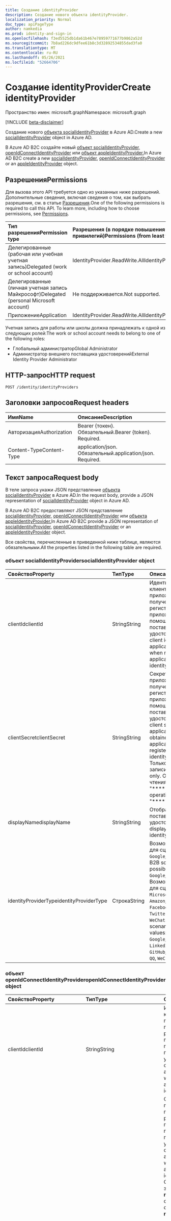 ```yaml
---
title: Создание identityProvider
description: Создание нового объекта identityProvider.
localization_priority: Normal
doc_type: apiPageType
author: namkedia
ms.prod: identity-and-sign-in
ms.openlocfilehash: f3ed5525db1da61b467e78959771677b9862a52d
ms.sourcegitcommit: 7b8ad226dc9dfee61b8c3d32892534855dad3fa0
ms.translationtype: MT
ms.contentlocale: ru-RU
ms.lasthandoff: 05/26/2021
ms.locfileid: "52664706"
---
```

# <a name="create-identityprovider"></a><span data-ttu-id="614fd-103">Создание identityProvider</span><span class="sxs-lookup"><span data-stu-id="614fd-103">Create identityProvider</span></span>

<span data-ttu-id="614fd-104">Пространство имен: microsoft.graph</span><span class="sxs-lookup"><span data-stu-id="614fd-104">Namespace: microsoft.graph</span></span>

[!INCLUDE [beta-disclaimer](../../includes/beta-disclaimer.md)]

<span data-ttu-id="614fd-105">Создание нового [объекта socialIdentityProvider](../resources/socialidentityprovider.md) в Azure AD.</span><span class="sxs-lookup"><span data-stu-id="614fd-105">Create a new [socialIdentityProvider](../resources/socialidentityprovider.md) object in Azure AD.</span></span>

<span data-ttu-id="614fd-106">В Azure AD B2C создайте новый [объект socialIdentityProvider,](../resources/socialidentityprovider.md) [openIdConnectIdentityProvider](../resources/openidconnectidentityprovider.md) или [объект appleIdentityProvider.](../resources/appleidentityprovider.md)</span><span class="sxs-lookup"><span data-stu-id="614fd-106">In Azure AD B2C create a new [socialIdentityProvider](../resources/socialidentityprovider.md), [openIdConnectIdentityProvider](../resources/openidconnectidentityprovider.md) or an [appleIdentityProvider](../resources/appleidentityprovider.md) object.</span></span>

## <a name="permissions"></a><span data-ttu-id="614fd-107">Разрешения</span><span class="sxs-lookup"><span data-stu-id="614fd-107">Permissions</span></span>

<span data-ttu-id="614fd-p101">Для вызова этого API требуется одно из указанных ниже разрешений. Дополнительные сведения, включая сведения о том, как выбрать разрешения, см. в статье [Разрешения](/graph/permissions-reference).</span><span class="sxs-lookup"><span data-stu-id="614fd-p101">One of the following permissions is required to call this API. To learn more, including how to choose permissions, see [Permissions](/graph/permissions-reference).</span></span>

|<span data-ttu-id="614fd-110">Тип разрешения</span><span class="sxs-lookup"><span data-stu-id="614fd-110">Permission type</span></span>      | <span data-ttu-id="614fd-111">Разрешения (в порядке повышения привилегий)</span><span class="sxs-lookup"><span data-stu-id="614fd-111">Permissions (from least to most privileged)</span></span>              |
|:--------------------|:---------------------------------------------------------|
|<span data-ttu-id="614fd-112">Делегированные (рабочая или учебная учетная запись)</span><span class="sxs-lookup"><span data-stu-id="614fd-112">Delegated (work or school account)</span></span>|<span data-ttu-id="614fd-113">IdentityProvider.ReadWrite.All</span><span class="sxs-lookup"><span data-stu-id="614fd-113">IdentityProvider.ReadWrite.All</span></span>|
|<span data-ttu-id="614fd-114">Делегированные (личная учетная запись Майкрософт)</span><span class="sxs-lookup"><span data-stu-id="614fd-114">Delegated (personal Microsoft account)</span></span>| <span data-ttu-id="614fd-115">Не поддерживается.</span><span class="sxs-lookup"><span data-stu-id="614fd-115">Not supported.</span></span>|
|<span data-ttu-id="614fd-116">Приложение</span><span class="sxs-lookup"><span data-stu-id="614fd-116">Application</span></span>|<span data-ttu-id="614fd-117">IdentityProvider.ReadWrite.All</span><span class="sxs-lookup"><span data-stu-id="614fd-117">IdentityProvider.ReadWrite.All</span></span>|

<span data-ttu-id="614fd-118">Учетная запись для работы или школы должна принадлежать к одной из следующих ролей:</span><span class="sxs-lookup"><span data-stu-id="614fd-118">The work or school account needs to belong to one of the following roles:</span></span>

* <span data-ttu-id="614fd-119">Глобальный администратор</span><span class="sxs-lookup"><span data-stu-id="614fd-119">Global Administrator</span></span>
* <span data-ttu-id="614fd-120">Администратор внешнего поставщика удостоверений</span><span class="sxs-lookup"><span data-stu-id="614fd-120">External Identity Provider Administrator</span></span>

## <a name="http-request"></a><span data-ttu-id="614fd-121">HTTP-запрос</span><span class="sxs-lookup"><span data-stu-id="614fd-121">HTTP request</span></span>

<!-- { "blockType": "ignored" } -->

```http
POST /identity/identityProviders
```

## <a name="request-headers"></a><span data-ttu-id="614fd-122">Заголовки запросов</span><span class="sxs-lookup"><span data-stu-id="614fd-122">Request headers</span></span>

|<span data-ttu-id="614fd-123">Имя</span><span class="sxs-lookup"><span data-stu-id="614fd-123">Name</span></span>|<span data-ttu-id="614fd-124">Описание</span><span class="sxs-lookup"><span data-stu-id="614fd-124">Description</span></span>|
|:---------------|:----------|
|<span data-ttu-id="614fd-125">Авторизация</span><span class="sxs-lookup"><span data-stu-id="614fd-125">Authorization</span></span>|<span data-ttu-id="614fd-p102">Bearer {токен}. Обязательный.</span><span class="sxs-lookup"><span data-stu-id="614fd-p102">Bearer {token}. Required.</span></span>|
|<span data-ttu-id="614fd-128">Content-Type</span><span class="sxs-lookup"><span data-stu-id="614fd-128">Content-Type</span></span>|<span data-ttu-id="614fd-p103">application/json. Обязательный.</span><span class="sxs-lookup"><span data-stu-id="614fd-p103">application/json. Required.</span></span>|

## <a name="request-body"></a><span data-ttu-id="614fd-131">Текст запроса</span><span class="sxs-lookup"><span data-stu-id="614fd-131">Request body</span></span>

<span data-ttu-id="614fd-132">В теле запроса укажи JSON представление [объекта socialIdentityProvider](../resources/socialidentityprovider.md) в Azure AD.</span><span class="sxs-lookup"><span data-stu-id="614fd-132">In the request body, provide a JSON representation of [socialIdentityProvider](../resources/socialidentityprovider.md) object in Azure AD.</span></span>

<span data-ttu-id="614fd-133">В Azure AD B2C предоставляют JSON представление [socialIdentityProvider,](../resources/socialidentityprovider.md) [openIdConnectIdentityProvider](../resources/openidconnectidentityprovider.md) или [объекта appleIdentityProvider.](../resources/appleidentityprovider.md)</span><span class="sxs-lookup"><span data-stu-id="614fd-133">In Azure AD B2C provide a JSON representation of [socialIdentityProvider](../resources/socialidentityprovider.md), [openIdConnectIdentityProvider](../resources/openidconnectidentityprovider.md) or an [appleIdentityProvider](../resources/appleidentityprovider.md) object.</span></span>

<span data-ttu-id="614fd-134">Все свойства, перечисленные в приведенной ниже таблице, являются обязательными.</span><span class="sxs-lookup"><span data-stu-id="614fd-134">All the properties listed in the following table are required.</span></span>

### <a name="socialidentityprovider-object"></a><span data-ttu-id="614fd-135">объект socialIdentityProvider</span><span class="sxs-lookup"><span data-stu-id="614fd-135">socialIdentityProvider object</span></span>

|<span data-ttu-id="614fd-136">Свойство</span><span class="sxs-lookup"><span data-stu-id="614fd-136">Property</span></span>|<span data-ttu-id="614fd-137">Тип</span><span class="sxs-lookup"><span data-stu-id="614fd-137">Type</span></span>|<span data-ttu-id="614fd-138">Описание</span><span class="sxs-lookup"><span data-stu-id="614fd-138">Description</span></span>|
|:---------------|:--------|:----------|
|<span data-ttu-id="614fd-139">clientId</span><span class="sxs-lookup"><span data-stu-id="614fd-139">clientId</span></span>|<span data-ttu-id="614fd-140">String</span><span class="sxs-lookup"><span data-stu-id="614fd-140">String</span></span>|<span data-ttu-id="614fd-141">Идентификатор клиента для приложения, полученный при регистрации приложения с помощью поставщика удостоверений.</span><span class="sxs-lookup"><span data-stu-id="614fd-141">The client identifier for the application obtained when registering the application with the identity provider.</span></span>|
|<span data-ttu-id="614fd-142">clientSecret</span><span class="sxs-lookup"><span data-stu-id="614fd-142">clientSecret</span></span>|<span data-ttu-id="614fd-143">String</span><span class="sxs-lookup"><span data-stu-id="614fd-143">String</span></span>|<span data-ttu-id="614fd-144">Секрет клиента для приложения, полученный при регистрации приложения с помощью поставщика удостоверений.</span><span class="sxs-lookup"><span data-stu-id="614fd-144">The client secret for the application that is obtained when the application is registered with the identity provider.</span></span> <span data-ttu-id="614fd-145">Только для записи.</span><span class="sxs-lookup"><span data-stu-id="614fd-145">This is write-only.</span></span> <span data-ttu-id="614fd-146">Операция чтения возвращает "\*\*\*\*".</span><span class="sxs-lookup"><span data-stu-id="614fd-146">A read operation returns "\*\*\*\*".</span></span>|
|<span data-ttu-id="614fd-147">displayName</span><span class="sxs-lookup"><span data-stu-id="614fd-147">displayName</span></span>|<span data-ttu-id="614fd-148">String</span><span class="sxs-lookup"><span data-stu-id="614fd-148">String</span></span>|<span data-ttu-id="614fd-149">Отображаемое имя поставщика удостоверений.</span><span class="sxs-lookup"><span data-stu-id="614fd-149">The display name of the identity provider.</span></span>|
|<span data-ttu-id="614fd-150">identityProviderType</span><span class="sxs-lookup"><span data-stu-id="614fd-150">identityProviderType</span></span>|<span data-ttu-id="614fd-151">Строка</span><span class="sxs-lookup"><span data-stu-id="614fd-151">String</span></span>|<span data-ttu-id="614fd-152">Возможные значения для сценария B2B: `Google`, `Facebook`.</span><span class="sxs-lookup"><span data-stu-id="614fd-152">For a B2B scenario, possible values: `Google`, `Facebook`.</span></span> <span data-ttu-id="614fd-153">Возможные значения для сценария B2C: `Microsoft`, `Google`, `Amazon`, `LinkedIn`, `Facebook`, `GitHub`, `Twitter`, `Weibo`, `QQ`, `WeChat`.</span><span class="sxs-lookup"><span data-stu-id="614fd-153">For a B2C scenario, possible values: `Microsoft`, `Google`, `Amazon`, `LinkedIn`, `Facebook`, `GitHub`, `Twitter`, `Weibo`, `QQ`, `WeChat`.</span></span>|

### <a name="openidconnectidentityprovider-object"></a><span data-ttu-id="614fd-154">объект openIdConnectIdentityProvider</span><span class="sxs-lookup"><span data-stu-id="614fd-154">openIdConnectIdentityProvider object</span></span>

|<span data-ttu-id="614fd-155">Свойство</span><span class="sxs-lookup"><span data-stu-id="614fd-155">Property</span></span>|<span data-ttu-id="614fd-156">Тип</span><span class="sxs-lookup"><span data-stu-id="614fd-156">Type</span></span>|<span data-ttu-id="614fd-157">Описание</span><span class="sxs-lookup"><span data-stu-id="614fd-157">Description</span></span>|
|:---------------|:--------|:----------|
|<span data-ttu-id="614fd-158">clientId</span><span class="sxs-lookup"><span data-stu-id="614fd-158">clientId</span></span>|<span data-ttu-id="614fd-159">String</span><span class="sxs-lookup"><span data-stu-id="614fd-159">String</span></span>|<span data-ttu-id="614fd-160">Идентификатор клиента для приложения, полученный при регистрации приложения с помощью поставщика удостоверений.</span><span class="sxs-lookup"><span data-stu-id="614fd-160">The client ID for the application obtained when registering the application with the identity provider.</span></span>|
|<span data-ttu-id="614fd-161">clientSecret</span><span class="sxs-lookup"><span data-stu-id="614fd-161">clientSecret</span></span>|<span data-ttu-id="614fd-162">Строка</span><span class="sxs-lookup"><span data-stu-id="614fd-162">String</span></span>|<span data-ttu-id="614fd-163">Секрет клиента для приложения, полученный при регистрации приложения с помощью поставщика удостоверений.</span><span class="sxs-lookup"><span data-stu-id="614fd-163">The client secret for the application obtained when registering the application with the identity provider.</span></span> <span data-ttu-id="614fd-164">ClientSecret имеет зависимость от **responseType**.</span><span class="sxs-lookup"><span data-stu-id="614fd-164">The clientSecret has a dependency on **responseType**.</span></span> <ul><li><span data-ttu-id="614fd-165">Когда **responseType** — это секрет, необходимый `code` для обмена кодами auth.</span><span class="sxs-lookup"><span data-stu-id="614fd-165">When **responseType** is `code`, a secret is required for the auth code exchange.</span></span></li><li><span data-ttu-id="614fd-166">Когда **responseType** является секретом, не требуется, так как не существует обмена кодом id_token возвращается непосредственно `id_token` из ответа авторизации.</span><span class="sxs-lookup"><span data-stu-id="614fd-166">When **responseType** is `id_token` the secret is not required because there is no code exchange—the id_token is returned directly from the authorization response.</span></span></li></ul>|
|<span data-ttu-id="614fd-167">displayName</span><span class="sxs-lookup"><span data-stu-id="614fd-167">displayName</span></span>|<span data-ttu-id="614fd-168">String</span><span class="sxs-lookup"><span data-stu-id="614fd-168">String</span></span>|<span data-ttu-id="614fd-169">Отображаемое имя поставщика удостоверений.</span><span class="sxs-lookup"><span data-stu-id="614fd-169">The display name of the identity provider.</span></span>|
|<span data-ttu-id="614fd-170">domainHint</span><span class="sxs-lookup"><span data-stu-id="614fd-170">domainHint</span></span>|<span data-ttu-id="614fd-171">Строка</span><span class="sxs-lookup"><span data-stu-id="614fd-171">String</span></span>|<span data-ttu-id="614fd-172">Подсказку домена можно использовать для перехода непосредственно на вход на страницу указанного поставщика удостоверений вместо того, чтобы пользователь вошел в список доступных поставщиков удостоверений.</span><span class="sxs-lookup"><span data-stu-id="614fd-172">The domain hint can be used to skip directly to the sign in page of the specified identity provider, instead of having the user make a selection among the list of available identity providers.</span></span>|
|<span data-ttu-id="614fd-173">claimsMapping</span><span class="sxs-lookup"><span data-stu-id="614fd-173">claimsMapping</span></span>|[<span data-ttu-id="614fd-174">claimsMapping</span><span class="sxs-lookup"><span data-stu-id="614fd-174">claimsMapping</span></span>](../resources/claimsmapping.md)|<span data-ttu-id="614fd-175">После того как поставщик OIDC отправляет маркер ID обратно в Azure AD, Azure AD должна иметь возможность составить карту утверждений от полученного маркера к утверждениям, которые Azure AD распознает и использует.</span><span class="sxs-lookup"><span data-stu-id="614fd-175">After the OIDC provider sends an ID token back to Azure AD, Azure AD needs to be able to map the claims from the received token to the claims that Azure AD recognizes and uses.</span></span> <span data-ttu-id="614fd-176">Этот сложный тип захватывает это сопоставление.</span><span class="sxs-lookup"><span data-stu-id="614fd-176">This complex type captures that mapping.</span></span>|
|<span data-ttu-id="614fd-177">metadataUrl</span><span class="sxs-lookup"><span data-stu-id="614fd-177">metadataUrl</span></span>|<span data-ttu-id="614fd-178">Строка</span><span class="sxs-lookup"><span data-stu-id="614fd-178">String</span></span>|<span data-ttu-id="614fd-179">URL-адрес документа метаданных поставщика удостоверений OpenID Подключение.</span><span class="sxs-lookup"><span data-stu-id="614fd-179">The URL for the metadata document of the OpenID Connect identity provider.</span></span> <span data-ttu-id="614fd-180">Каждый поставщик Подключение OpenID описывает документ метаданных, содержащий большую часть сведений, необходимых для выполнения входных данных.</span><span class="sxs-lookup"><span data-stu-id="614fd-180">Every OpenID Connect identity provider describes a metadata document that contains most of the information required to perform sign-in.</span></span> <span data-ttu-id="614fd-181">К ним относятся такие сведения, как URL-адреса для использования и расположение общедоступных ключей подписи службы.</span><span class="sxs-lookup"><span data-stu-id="614fd-181">This includes information such as the URLs to use and the location of the service's public signing keys.</span></span> <span data-ttu-id="614fd-182">Документ openID Подключение метаданных всегда находится в конечной точке, которая заканчивается `.well-known/openid-configuration` .</span><span class="sxs-lookup"><span data-stu-id="614fd-182">The OpenID Connect metadata document is always located at an endpoint that ends in `.well-known/openid-configuration`.</span></span> <span data-ttu-id="614fd-183">Указайте URL-адрес метаданных для поставщика удостоверений OpenID Подключение, который вы добавляете.</span><span class="sxs-lookup"><span data-stu-id="614fd-183">Provide the metadata URL for the OpenID Connect identity provider you add.</span></span>|
|<span data-ttu-id="614fd-184">responseMode</span><span class="sxs-lookup"><span data-stu-id="614fd-184">responseMode</span></span>|<span data-ttu-id="614fd-185">Строка</span><span class="sxs-lookup"><span data-stu-id="614fd-185">String</span></span>|<span data-ttu-id="614fd-186">Режим ответа определяет метод, используемый для отправки данных из пользовательского поставщика удостоверений в Azure AD B2C.</span><span class="sxs-lookup"><span data-stu-id="614fd-186">The response mode defines the method used to send data back from the custom identity provider to Azure AD B2C.</span></span> <span data-ttu-id="614fd-187">Возможные значения: `form_post` , `query` .</span><span class="sxs-lookup"><span data-stu-id="614fd-187">Possible values: `form_post`, `query`.</span></span>|
|<span data-ttu-id="614fd-188">responseType</span><span class="sxs-lookup"><span data-stu-id="614fd-188">responseType</span></span>|<span data-ttu-id="614fd-189">Строка</span><span class="sxs-lookup"><span data-stu-id="614fd-189">String</span></span>|<span data-ttu-id="614fd-190">Тип ответа описывает тип сведений, отосланных во время первоначального вызова authorization_endpoint поставщика пользовательских удостоверений.</span><span class="sxs-lookup"><span data-stu-id="614fd-190">The response type describes the type of information sent back in the initial call to the authorization_endpoint of the custom identity provider.</span></span> <span data-ttu-id="614fd-191">Возможные значения: `code` `id_token` , `token` .</span><span class="sxs-lookup"><span data-stu-id="614fd-191">Possible values: `code` , `id_token` , `token`.</span></span>|
|<span data-ttu-id="614fd-192">scope</span><span class="sxs-lookup"><span data-stu-id="614fd-192">scope</span></span>|<span data-ttu-id="614fd-193">String</span><span class="sxs-lookup"><span data-stu-id="614fd-193">String</span></span>|<span data-ttu-id="614fd-194">Область определяет сведения и разрешения, которые вы хотите получить от настраиваемого поставщика удостоверений.</span><span class="sxs-lookup"><span data-stu-id="614fd-194">Scope defines the information and permissions you are looking to gather from your custom identity provider.</span></span>|

### <a name="appleidentityprovider-object"></a><span data-ttu-id="614fd-195">объект appleIdentityProvider</span><span class="sxs-lookup"><span data-stu-id="614fd-195">appleIdentityProvider object</span></span>

|<span data-ttu-id="614fd-196">Свойство</span><span class="sxs-lookup"><span data-stu-id="614fd-196">Property</span></span>|<span data-ttu-id="614fd-197">Тип</span><span class="sxs-lookup"><span data-stu-id="614fd-197">Type</span></span>|<span data-ttu-id="614fd-198">Описание</span><span class="sxs-lookup"><span data-stu-id="614fd-198">Description</span></span>|
|:---------------|:--------|:----------|
|<span data-ttu-id="614fd-199">displayName</span><span class="sxs-lookup"><span data-stu-id="614fd-199">displayName</span></span>|<span data-ttu-id="614fd-200">String</span><span class="sxs-lookup"><span data-stu-id="614fd-200">String</span></span>|<span data-ttu-id="614fd-201">Отображаемое имя поставщика удостоверений.</span><span class="sxs-lookup"><span data-stu-id="614fd-201">The display name of the identity provider.</span></span>|
|<span data-ttu-id="614fd-202">developerId</span><span class="sxs-lookup"><span data-stu-id="614fd-202">developerId</span></span>|<span data-ttu-id="614fd-203">Строка</span><span class="sxs-lookup"><span data-stu-id="614fd-203">String</span></span>|<span data-ttu-id="614fd-204">Идентификатор разработчика Apple.</span><span class="sxs-lookup"><span data-stu-id="614fd-204">The Apple Developer identifier.</span></span>|
|<span data-ttu-id="614fd-205">serviceId</span><span class="sxs-lookup"><span data-stu-id="614fd-205">serviceId</span></span>|<span data-ttu-id="614fd-206">Строка</span><span class="sxs-lookup"><span data-stu-id="614fd-206">String</span></span>|<span data-ttu-id="614fd-207">Идентификатор разработчика Apple.</span><span class="sxs-lookup"><span data-stu-id="614fd-207">The Apple Developer identifier.</span></span>|
|<span data-ttu-id="614fd-208">keyId</span><span class="sxs-lookup"><span data-stu-id="614fd-208">keyId</span></span>|<span data-ttu-id="614fd-209">Строка</span><span class="sxs-lookup"><span data-stu-id="614fd-209">String</span></span>|<span data-ttu-id="614fd-210">Идентификатор Ключа Apple.</span><span class="sxs-lookup"><span data-stu-id="614fd-210">The Apple Key identifier.</span></span>|
|<span data-ttu-id="614fd-211">certificateData</span><span class="sxs-lookup"><span data-stu-id="614fd-211">certificateData</span></span>|<span data-ttu-id="614fd-212">Строка</span><span class="sxs-lookup"><span data-stu-id="614fd-212">String</span></span>|<span data-ttu-id="614fd-213">Данные сертификата, являющиеся длинной строкой текста из сертификата. Могут иметь значение NULL.</span><span class="sxs-lookup"><span data-stu-id="614fd-213">The certificate data which is a long string of text from the certificate, can be null.</span></span>|

## <a name="response"></a><span data-ttu-id="614fd-214">Отклик</span><span class="sxs-lookup"><span data-stu-id="614fd-214">Response</span></span>

<span data-ttu-id="614fd-215">В случае успешной работы этот метод возвращает код отклика и представление JSON объекта `201 Created` [socialIdentityProvider](../resources/socialidentityprovider.md) в тексте ответа для клиента Azure AD.</span><span class="sxs-lookup"><span data-stu-id="614fd-215">If successful, this method returns a `201 Created` response code and a JSON representation of a [socialIdentityProvider](../resources/socialidentityprovider.md) object in the response body for an Azure AD tenant.</span></span>

<span data-ttu-id="614fd-216">Для клиента Azure AD B2C этот метод возвращает код отклика и представление JSON для `201 Created` [socialIdentityProvider,](../resources/socialidentityprovider.md) [openIdConnectIdentityProvider](../resources/openidconnectidentityprovider.md) или [объекта appleIdentityProvider](../resources/appleidentityprovider.md) в тексте ответа.</span><span class="sxs-lookup"><span data-stu-id="614fd-216">For an Azure AD B2C tenant, this method returns a `201 Created` response code and a JSON representation of a [socialIdentityProvider](../resources/socialidentityprovider.md), [openIdConnectIdentityProvider](../resources/openidconnectidentityprovider.md) or an [appleIdentityProvider](../resources/appleidentityprovider.md) object in the response body.</span></span>

<span data-ttu-id="614fd-217">В случае неудачи возвращается ошибка `4xx` с подробностями.</span><span class="sxs-lookup"><span data-stu-id="614fd-217">If unsuccessful, a `4xx` error will be returned with specific details.</span></span>

## <a name="examples"></a><span data-ttu-id="614fd-218">Примеры</span><span class="sxs-lookup"><span data-stu-id="614fd-218">Examples</span></span>

### <a name="example-1-create-a-specific-social-identity-provider-azure-ad-and-azure-ad-b2c"></a><span data-ttu-id="614fd-219">Пример 1. Создание конкретного **поставщика социальных удостоверений** (Azure AD и Azure AD B2C)</span><span class="sxs-lookup"><span data-stu-id="614fd-219">Example 1: Create a specific **social identity provider** (Azure AD and Azure AD B2C)</span></span>

#### <a name="request"></a><span data-ttu-id="614fd-220">Запрос</span><span class="sxs-lookup"><span data-stu-id="614fd-220">Request</span></span>

<span data-ttu-id="614fd-221">Ниже приведен пример запроса.</span><span class="sxs-lookup"><span data-stu-id="614fd-221">The following is an example of the request.</span></span>


# <a name="http"></a>[<span data-ttu-id="614fd-222">HTTP</span><span class="sxs-lookup"><span data-stu-id="614fd-222">HTTP</span></span>](#tab/http)
<!-- {
  "blockType": "request",
  "name": "create_socialidentityprovider_from_identityproviderbase"
}
-->

``` http
POST https://graph.microsoft.com/beta/identity/identityProviders
Content-type: application/json
Content-length: 154

{
  "@odata.type": "microsoft.graph.socialIdentityProvider",
  "displayName": "Login with Amazon",
  "identityProviderType": "Amazon",
  "clientId": "56433757-cadd-4135-8431-2c9e3fd68ae8",
  "clientSecret": "000000000000"
}
```
# <a name="c"></a>[<span data-ttu-id="614fd-223">C#</span><span class="sxs-lookup"><span data-stu-id="614fd-223">C#</span></span>](#tab/csharp)
[!INCLUDE [sample-code](../includes/snippets/csharp/create-socialidentityprovider-from-identityproviderbase-csharp-snippets.md)]
[!INCLUDE [sdk-documentation](../includes/snippets/snippets-sdk-documentation-link.md)]

# <a name="javascript"></a>[<span data-ttu-id="614fd-224">JavaScript</span><span class="sxs-lookup"><span data-stu-id="614fd-224">JavaScript</span></span>](#tab/javascript)
[!INCLUDE [sample-code](../includes/snippets/javascript/create-socialidentityprovider-from-identityproviderbase-javascript-snippets.md)]
[!INCLUDE [sdk-documentation](../includes/snippets/snippets-sdk-documentation-link.md)]

# <a name="objective-c"></a>[<span data-ttu-id="614fd-225">Objective-C</span><span class="sxs-lookup"><span data-stu-id="614fd-225">Objective-C</span></span>](#tab/objc)
[!INCLUDE [sample-code](../includes/snippets/objc/create-socialidentityprovider-from-identityproviderbase-objc-snippets.md)]
[!INCLUDE [sdk-documentation](../includes/snippets/snippets-sdk-documentation-link.md)]

# <a name="java"></a>[<span data-ttu-id="614fd-226">Java</span><span class="sxs-lookup"><span data-stu-id="614fd-226">Java</span></span>](#tab/java)
[!INCLUDE [sample-code](../includes/snippets/java/create-socialidentityprovider-from-identityproviderbase-java-snippets.md)]
[!INCLUDE [sdk-documentation](../includes/snippets/snippets-sdk-documentation-link.md)]

---


---

#### <a name="response"></a><span data-ttu-id="614fd-227">Отклик</span><span class="sxs-lookup"><span data-stu-id="614fd-227">Response</span></span>

<span data-ttu-id="614fd-228">Ниже приведен пример отклика.</span><span class="sxs-lookup"><span data-stu-id="614fd-228">The following is an example of the response.</span></span>

<span data-ttu-id="614fd-229">**Примечание.** Объект отклика, показанный здесь, может быть сокращен для удобочитаемости.</span><span class="sxs-lookup"><span data-stu-id="614fd-229">**Note:** The response object shown here might be shortened for readability.</span></span>

<!-- {
  "blockType": "response",
  "truncated": true,
  "@odata.type": "microsoft.graph.socialIdentityProvider"
} -->

```http
HTTP/1.1 201 Created
Content-type: application/json

{
    "@odata.type": "microsoft.graph.socialIdentityProvider",
    "id": "Amazon-OAUTH",
    "displayName": "Login with Amazon",
    "identityProviderType": "Amazon",
    "clientId": "56433757-cadd-4135-8431-2c9e3fd68ae8",
    "clientSecret": "000000000000"
}
```

### <a name="example-2-create-a-specific-openid-connect-identity-provider-only-for-azure-ad-b2c"></a><span data-ttu-id="614fd-230">Пример 2. Создание определенного поставщика **удостоверений Подключение OpenID** (только для Azure AD B2C)</span><span class="sxs-lookup"><span data-stu-id="614fd-230">Example 2: Create a specific **OpenID Connect identity provider** (only for Azure AD B2C)</span></span>

#### <a name="request"></a><span data-ttu-id="614fd-231">Запрос</span><span class="sxs-lookup"><span data-stu-id="614fd-231">Request</span></span>

<span data-ttu-id="614fd-232">Ниже приведен пример запроса.</span><span class="sxs-lookup"><span data-stu-id="614fd-232">The following is an example of the request.</span></span>


# <a name="http"></a>[<span data-ttu-id="614fd-233">HTTP</span><span class="sxs-lookup"><span data-stu-id="614fd-233">HTTP</span></span>](#tab/http)
<!-- {
  "blockType": "request",
  "name": "create_openidconnectidentityprovider_from_identityproviderbase"
}
-->

``` http
POST https://graph.microsoft.com/beta/identity/identityProviders
Content-type: application/json

{
  "@odata.type": "microsoft.graph.openIdConnectIdentityProvider",
    "displayName": "Login with the Contoso identity provider",
    "clientId": "56433757-cadd-4135-8431-2c9e3fd68ae8",
    "clientSecret": "12345",
    "claimsMapping": {
        "userId": "myUserId",
        "givenName": "myGivenName",
        "surname": "mySurname",
        "email": "myEmail",
        "displayName": "myDisplayName"
    },
    "domainHint": "mycustomoidc",
    "metadataUrl": "https://mycustomoidc.com/.well-known/openid-configuration",
    "responseMode": "form_post",
    "responseType": "code",
    "scope": "openid"
}

```
# <a name="c"></a>[<span data-ttu-id="614fd-234">C#</span><span class="sxs-lookup"><span data-stu-id="614fd-234">C#</span></span>](#tab/csharp)
[!INCLUDE [sample-code](../includes/snippets/csharp/create-openidconnectidentityprovider-from-identityproviderbase-csharp-snippets.md)]
[!INCLUDE [sdk-documentation](../includes/snippets/snippets-sdk-documentation-link.md)]

# <a name="javascript"></a>[<span data-ttu-id="614fd-235">JavaScript</span><span class="sxs-lookup"><span data-stu-id="614fd-235">JavaScript</span></span>](#tab/javascript)
[!INCLUDE [sample-code](../includes/snippets/javascript/create-openidconnectidentityprovider-from-identityproviderbase-javascript-snippets.md)]
[!INCLUDE [sdk-documentation](../includes/snippets/snippets-sdk-documentation-link.md)]

# <a name="objective-c"></a>[<span data-ttu-id="614fd-236">Objective-C</span><span class="sxs-lookup"><span data-stu-id="614fd-236">Objective-C</span></span>](#tab/objc)
[!INCLUDE [sample-code](../includes/snippets/objc/create-openidconnectidentityprovider-from-identityproviderbase-objc-snippets.md)]
[!INCLUDE [sdk-documentation](../includes/snippets/snippets-sdk-documentation-link.md)]

# <a name="java"></a>[<span data-ttu-id="614fd-237">Java</span><span class="sxs-lookup"><span data-stu-id="614fd-237">Java</span></span>](#tab/java)
[!INCLUDE [sample-code](../includes/snippets/java/create-openidconnectidentityprovider-from-identityproviderbase-java-snippets.md)]
[!INCLUDE [sdk-documentation](../includes/snippets/snippets-sdk-documentation-link.md)]

---


---

#### <a name="response"></a><span data-ttu-id="614fd-238">Отклик</span><span class="sxs-lookup"><span data-stu-id="614fd-238">Response</span></span>

<span data-ttu-id="614fd-239">Ниже приведен пример отклика.</span><span class="sxs-lookup"><span data-stu-id="614fd-239">The following is an example of the response.</span></span>

<span data-ttu-id="614fd-240">**Примечание.** Объект отклика, показанный здесь, может быть сокращен для удобочитаемости.</span><span class="sxs-lookup"><span data-stu-id="614fd-240">**Note:** The response object shown here might be shortened for readability.</span></span>

<!-- {
  "blockType": "response",
  "truncated": true,
  "@odata.type": "microsoft.graph.openIdConnectIdentityProvider"
} -->

```http
HTTP/1.1 201 Created
Content-type: application/json

{
  "@odata.type": "microsoft.graph.openIdConnectIdentityProvider",
  "id": "OIDC-V1-MyTest-085a8a0c-58cb-4b6d-8e07-1328ea404e1a",
  "displayName": "Login with the Contoso identity provider",
  "clientId": "56433757-cadd-4135-8431-2c9e3fd68ae8",
  "clientSecret": "12345",
  "claimsMapping": {
      "userId": "myUserId",
      "givenName": "myGivenName",
      "surname": "mySurname",
      "email": "myEmail",
      "displayName": "myDisplayName"
  },
  "domainHint": "mycustomoidc",
  "metadataUrl": "https://mycustomoidc.com/.well-known/openid-configuration",
  "responseMode": "form_post",
  "responseType": "code",
  "scope": "openid"
}
```

### <a name="example-3-retrieves-apple-identity-provider-only-for-azure-ad-b2c"></a><span data-ttu-id="614fd-241">Пример 3. Извлечение поставщика удостоверений Apple (только для Azure AD B2C)</span><span class="sxs-lookup"><span data-stu-id="614fd-241">Example 3: Retrieves Apple identity provider (only for Azure AD B2C)</span></span>

#### <a name="request"></a><span data-ttu-id="614fd-242">Запрос</span><span class="sxs-lookup"><span data-stu-id="614fd-242">Request</span></span>

<span data-ttu-id="614fd-243">Ниже приведен пример запроса.</span><span class="sxs-lookup"><span data-stu-id="614fd-243">The following is an example of the request.</span></span>


# <a name="http"></a>[<span data-ttu-id="614fd-244">HTTP</span><span class="sxs-lookup"><span data-stu-id="614fd-244">HTTP</span></span>](#tab/http)
<!-- {
  "blockType": "request",
  "name": "create_applemanagedidentityprovider_from_identityproviderbase"
}
-->

``` http
POST https://graph.microsoft.com/beta/identity/identityProviders
Content-type: application/json
Content-length: 154

{
  "@odata.type": "microsoft.graph.appleManagedIdentityProvider",
  "displayName": "Sign in with Apple",
  "developerId": "UBF8T346G9",
  "serviceId": "com.microsoft.rts.b2c.test.client",
  "keyId": "99P6D879C4",
  "certificateData": "******"
}
```
# <a name="javascript"></a>[<span data-ttu-id="614fd-245">JavaScript</span><span class="sxs-lookup"><span data-stu-id="614fd-245">JavaScript</span></span>](#tab/javascript)
[!INCLUDE [sample-code](../includes/snippets/javascript/create-applemanagedidentityprovider-from-identityproviderbase-javascript-snippets.md)]
[!INCLUDE [sdk-documentation](../includes/snippets/snippets-sdk-documentation-link.md)]

# <a name="objective-c"></a>[<span data-ttu-id="614fd-246">Objective-C</span><span class="sxs-lookup"><span data-stu-id="614fd-246">Objective-C</span></span>](#tab/objc)
[!INCLUDE [sample-code](../includes/snippets/objc/create-applemanagedidentityprovider-from-identityproviderbase-objc-snippets.md)]
[!INCLUDE [sdk-documentation](../includes/snippets/snippets-sdk-documentation-link.md)]

---


#### <a name="response"></a><span data-ttu-id="614fd-247">Отклик</span><span class="sxs-lookup"><span data-stu-id="614fd-247">Response</span></span>

<span data-ttu-id="614fd-248">Ниже приведен пример отклика.</span><span class="sxs-lookup"><span data-stu-id="614fd-248">The following is an example of the response.</span></span>

<span data-ttu-id="614fd-249">**Примечание.** Объект отклика, показанный здесь, может быть сокращен для удобочитаемости.</span><span class="sxs-lookup"><span data-stu-id="614fd-249">**Note:** The response object shown here might be shortened for readability.</span></span>

<!-- {
  "blockType": "response",
  "truncated": true,
  "@odata.type": "microsoft.graph.appleManagedIdentityProvider"
} -->

```http
HTTP/1.1 201 Created
Content-type: application/json

{
  "@odata.type": "microsoft.graph.appleManagedIdentityProvider",
  "id": "Apple-Managed-OIDC",
  "displayName": "Sign in with Apple",
  "developerId": "UBF8T346G9",
  "serviceId": "com.microsoft.rts.b2c.test.client",
  "keyId": "99P6D879C4",
  "certificateData": "******"
}
```
